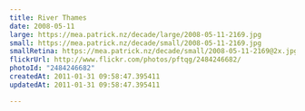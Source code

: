 ```yaml
---
title: River Thames
date: 2008-05-11
large: https://mea.patrick.nz/decade/large/2008-05-11-2169.jpg
small: https://mea.patrick.nz/decade/small/2008-05-11-2169.jpg
smallRetina: https://mea.patrick.nz/decade/small/2008-05-11-2169@2x.jpg
flickrUrl: http://www.flickr.com/photos/pftqg/2484246682/
photoId: "2484246682"
createdAt: 2011-01-31 09:58:47.395411
updatedAt: 2011-01-31 09:58:47.395411

---
```


